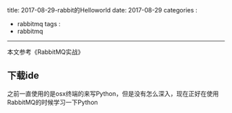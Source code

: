 title: 2017-08-29-rabbit的Helloworld
date: 2017-08-29
categories : 
  - rabbitmq
tags : 
  - rabbitmq
---

本文参考《RabbitMQ实战》

## 下载ide

之前一直使用的是osx终端的来写Python，但是没有怎么深入，现在正好在使用RabbitMQ的时候学习一下Python